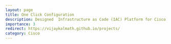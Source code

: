 ```yaml
---
layout: page
title: One Click Configuration
description: Designed  Infrastructure as Code (IAC) Platform for Cisco Labs for multi-node topologies with REST APIs,OpenSSH and Ansible. Won 3rd Place at Cisco Hackfest.
importance: 3
redirect: https://vijaykalmath.github.io/projects/
category: Cisco
---
```

